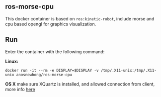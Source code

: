 ## ros-morse-cpu
This docker container is based on `ros:kinetic-robot`, include morse and cpu based opengl for graphics visualization.

## Run
Enter the container with the following command:

**Linux:**
```
docker run -it --rm -e DISPLAY=$DISPLAY -v /tmp/.X11-unix:/tmp/.X11-unix anosnowhong/ros-morse-cpu 
```

**OS X**
make sure XQuartz is installed, and allowed connection from client, more info [here](https://hub.docker.com/r/kayvan/scidvspc/)

```
```
